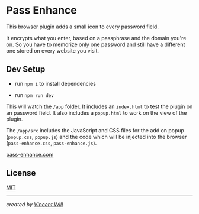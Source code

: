 # Pass Enhance

This browser plugin adds a small icon to every password field.

It encrypts what you enter, based on a passphrase and the domain you're on. So you have to memorize only one password and still have a different one stored on every website you visit.


## Dev Setup

- run `npm i` to install dependencies

- run `npm run dev`

This will watch the `/app` folder. It includes an `index.html` to test the plugin on an password field. It also includes a `popup.html` to work on the view of the plugin.

The `/app/src` includes the JavaScript and CSS files for the add on popup (`popup.css`, `popup.js`) and the code which will be injected into the browser (`pass-enhance.css`, `pass-enhance.js`).


[pass-enhance.com](https://pass-enhance.com/)

## License

[MIT](https://choosealicense.com/licenses/mit/)

---

*created by [Vincent Will](https://wweb.dev/)*